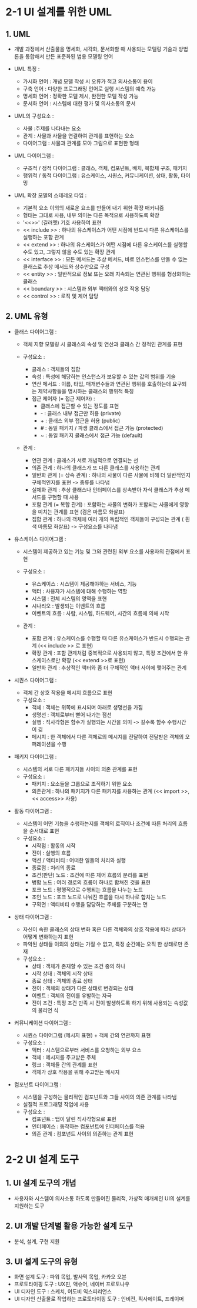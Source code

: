 # 2-1 UI 설계를 위한 UML

## 1. UML

- 개발 과정에서 산출물을 명세화, 시각화, 문서화할 때 사용되는 모델링 기술과 방법론을 통합해서 만든 표준화된 범용 모델링 언어

- UML 특징 : 
    - 가시화 언어 : 개념 모델 작성 시 오류가 적고 의사소통이 용이
    - 구축 언어 : 다양한 프로그래밍 언어로 실행 시스템의 예측 가능
    - 명세화 언어 : 정확한 모델 제시, 완전한 모델 작성 가능
    - 문서화 언어 : 시스템에 대한 평가 및 의사소통의 문서

- UML의 구성요소 :
    - 사물 :주제를 나타내는 요소
    - 관계 : 사물과 사물을 연결하여 관계를 표현하는 요소
    - 다이어그램 : 사물과 관계를 모아 그림으로 표현한 형태

- UML 다이어그램 :
    - 구조적 / 정적 다이어그램 : 클래스, 객체, 컴포넌트, 배치, 복합체 구조, 패키지
    - 행위적 / 동적 다이어그램 : 유스케이스, 시퀀스, 커뮤니케이션, 상태, 활동, 타이밍

- UML 확장 모델의 스테레오 타입 :
    - 기본적 요소 이외의 새로운 요소를 만들어 내기 위한 확장 매커니즘
    - 형태는 그대로 사용, 내부 의미는 다른 목적으로 사용하도록 확장
    - '<<>>' (길러멧) 기호 사용하여 표현
    - << include >> : 하나의 유스케이스가 어떤 시점에 반드시 다른 유스케이스를 실행하는 포함 관계 
    - << extend >> : 하나의 유스케이스가 어떤 시점에 다른 유스케이스를 실행할 수도 있고, 그렇지 않을 수도 있는 확장 관계
    - << interface >> : 모든 메서드는 추상 메서드, 바로 인스턴스를 만들 수 없는 클래스로 추상 메서드와 상수만으로 구성
    - << entity >> : 일반적으로 정보 또는 오래 지속되는 연관된 행위를 형상화하는 클래스
    - << boundary >> : 시스템과 외부 액터와의 상호 작용 담당
    - << control >> : 로직 및 제어 담당

## 2. UML 유형

- 클래스 다이어그램 :
    - 객체 지향 모델링 시 클래스의 속성 및 연산과 클래스 간 정적인 관계를 표현
    - 구성요소 :
        - 클래스 : 객체들의 집합
        - 속성 : 특성에 해당하는 인스턴스가 보유할 수 있는 값의 범위를 기술
        - 연산 메서드 : 이름, 타입, 매개변수들과 연관된 행위를 호출하는데 요구되는 제약사항들을 명시하는 클래스의 행위적 특징
        - 접근 제어자 (= 접근 제어자) :
            - 클래스에 접근할 수 있는 정도를 표현
            - \- : 클래스 내부 접근만 허용 (private)
            - \+ : 클래스 외부 접근을 허용 (public)
            - \# : 동일 패키지 / 파생 클래스에서 접근 가능 (protected)
            - ~ : 동일 패키지 클래스에서 접근 가능 (default)

    - 관계 :
        - 연관 관계 : 클래스가 서로 개념적으로 연결되는 선
        - 의존 관계 : 하나의 클래스가 또 다른 클래스를 사용하는 관계
        - 일반화 관계 (= 상속 관계) : 하나의 사물이 다른 사물에 비해 더 일반적인지 구체적인지를 표현 -> 종류를 나타냄
        - 실체화 관계 : 추상 클래스나 인터페이스를 상속받아 자식 클래스가 추상 메서드를 구현할 때 사용
        - 포함 관계 (= 복합 관계) : 포함하는 사물의 변화가 포함되는 사물에게 영향을 미치는 관계를 표현 (검은 마름모 화살표)
        - 집합 관계 : 하나의 객체에 여러 개의 독립적인 객체들이 구성되는 관계 ( 흰색 마름모 화살표) -> 구성요소를 나타냄

- 유스케이스 다이어그램 :
    - 시스템이 제공하고 있는 기능 및 그와 관련된 외부 요소를 사용자의 관점에서 표현
    - 구성요소 :
        - 유스케이스 : 시스템이 제공해야하는 서비스, 기능
        - 액터 : 사용자가 시스템에 대해 수행하는 역할
        - 시스탬 : 전체 시스템의 영역을 표현
        - 시나리오 : 발생되는 이벤트의 흐름
        - 이벤트의 흐름 : 사람, 시스템, 하드웨어, 시간의 흐름에 의해 시작
    
    - 관계 :
        - 포함 관계 : 유스케이스를 수행할 때 다른 유스케이스가 반드시 수행되는 관계 (<< include >> 로 표현)
        - 확장 관계 : 포함 관계처럼 중복적으로 사용되지 않고, 특정 조건에서 한 유스케이스로만 확장 (<< extend >>로 표현)
        - 일반화 관계 : 추상적인 액터와 좀 더 구체적인 액터 사이에 맺어주는 관계

- 시퀀스 다이어그램 :
    - 객체 간 상호 작용을 메시지 흐름으로 표현
    - 구성요소 :
        - 객체 : 객체는 위쪽에 표시되며 아래로 생명선을 가짐
        - 생명선 : 객체로부터 뻗어 나가는 점선
        - 실행 : 직사각형은 함수가 실행되는 시간을 의미 -> 길수록 함수 수행시간이 긺
        - 메시지 : 한 객체에서 다른 객체로의 메시지를 전달하여 전달받은 객체의 오퍼레이션을 수행

- 패키지 다이어그램 :
    - 시스템의 서로 다른 패키지들 사이의 의존 관계를 표현
    - 구성요소 :
        - 패키지 : 요소들을 그룹으로 조직하기 위한 요소
        - 의존관계 : 하나의 패키지가 다른 패키지를 사용하는 관계 (<< import >>, << access>> 사용)

- 활동 다이어그램 :
    - 시스템이 어떤 기능을 수행하는지를 객체의 로직이나 조건에 따른 처리의 흐름을 순서대로 표현
    - 구성요소 :
        - 시작점 : 활동의 시작
        - 전이 : 실행의 흐름
        - 액션 / 액티비티 : 어떠한 일들의 처리와 실행
        - 종료점 : 처리의 종료
        - 조건(판단) 노드 : 조건에 따른 제어 흐름의 분리를 표현
        - 병합 노드 : 여러 경로의 흐름이 하나로 합쳐진 것을 표현
        - 포크 노드 : 평행적으로 수행되는 흐름을 나누는 노드
        - 조인 노드 : 포크 노드로 나눠진 흐름을 다시 하나로 합치는 노드
        - 구획면 : 액티비티 수행을 담당하는 주체를 구분하는 면

- 상태 다이어그램 :
    - 자신이 속한 클래스의 상태 변화 혹은 다른 객체와의 상호 작용에 따라 상태가 어떻게 변화하는지 표현
    - 파악된 상태들 이외의 상태는 가질 수 없고, 특정 순간에는 오직 한 상태로만 존재
    - 구성요소 :
        - 상태 : 객체가 존재할 수 있는 조건 중의 하나
        - 시작 상태 : 객체의 시작 상태
        - 종료 상태 : 객체의 종료 상태
        - 전이 : 객체의 상태가 다른 상태로 변경되는 상태
        - 이벤트 : 객체의 전이를 유발하는 자극
        - 전이 조건 : 특정 조건 만족 시 전이 발생하도록 하기 위해 사용되는 속성값의 불리언 식

- 커뮤니케이션 다이어그램 :
    - 시퀀스 다이어그램 (메시지 표현) + 객체 간의 연관까지 표현
    - 구성요소 :
        - 액터 : 시스템으로부터 서비스를 요청하는 외부 요소
        - 객체 : 메시지를 주고받은 주체
        - 링크 : 객체들 간의 관계를 표현
        - 객체가 상호 작용을 위해 주고받는 메시지

- 컴포넌트 다이어그램 :
    - 시스템을 구성하는 물리적인 컴포넌트와 그들 사이의 의존 관계를 나타냄
    - 실질적 프로그래밍 작업에 사용
    - 구성요소 :
        - 컴포넌트 : 탭이 달린 직사각형으로 표현
        - 인터페이스 : 동작하는 컴포넌트에 인터페이스를 적용
        - 의존 관계 : 컴포넌트 사이의 의존하는 관계 표현

# 2-2 UI 설계 도구

## 1. UI 설계 도구의 개념
- 사용자와 시스템이 의사소통 하도록 만들어진 물리적, 가상적 매개체인 UI의 설계를 지원하는 도구

## 2. UI 개발 단계별 활용 가능한 설계 도구
- 분석, 설계, 구현 지원

## 3. UI 설계 도구의 유형
- 화면 설계 도구 : 파워 목업, 발사믹 목업, 카카오 오븐
- 프로토타이핑 도구 : UX핀, 액슈어, 네이버 프로토나우
- UI 디자인 도구 : 스케치, 어도비 익스피리언스
- UI 디자인 산출물로 작업하는 프로토타이핑 도구 : 인비전, 픽사에이트, 프레이머


